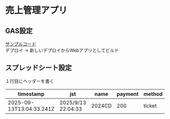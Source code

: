 # 売上管理アプリ

## GAS設定
[サンプルコード](./googleAppsScript.js)  
デプロイ -> 新しいデプロイからWebアプリとしてビルド

## スプレッドシート設定
１行目にヘッダーを書く  

| timestamp                | jst                | name   | payment | method |
|--------------------------|--------------------|--------|---------|--------|
| 2025-09-13T13:04:33.241Z | 2025/9/13 22:04:33 | 2024CD | 200     | ticket |